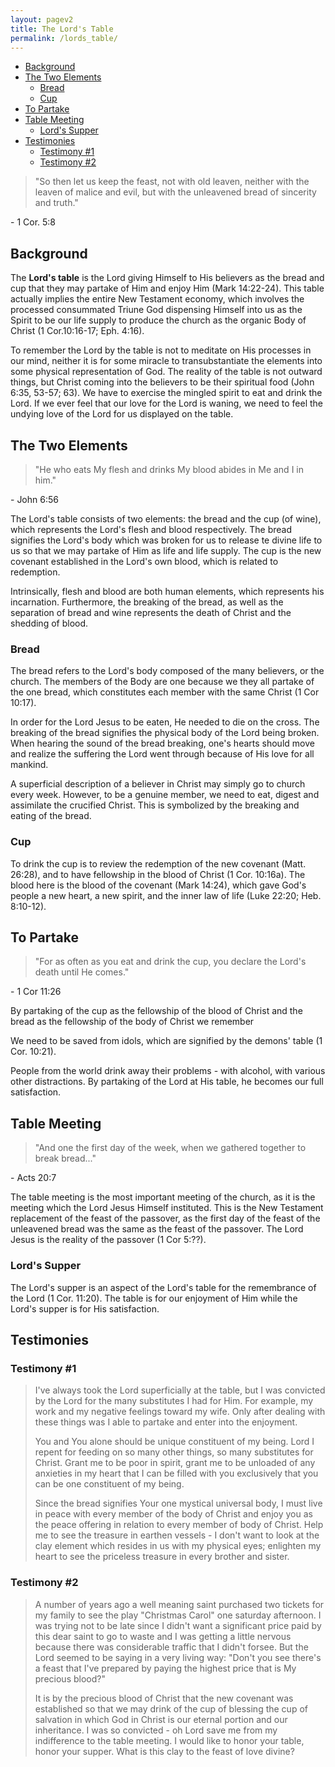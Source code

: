 ```yaml
---
layout: pagev2
title: The Lord's Table
permalink: /lords_table/
---
```

- [Background](#background)
- [The Two Elements](#the-two-elements)
  - [Bread](#bread)
  - [Cup](#cup)
- [To Partake](#to-partake)
- [Table Meeting](#table-meeting)
  - [Lord's Supper](#lords-supper)
- [Testimonies](#testimonies)
  - [Testimony #1](#testimony-1)
  - [Testimony #2](#testimony-2)

>"So then let us keep the feast, not with old leaven, neither with the leaven of malice and evil, but with the unleavened bread of sincerity and truth."

\- 1 Cor. 5:8

## Background

The **Lord's table** is the Lord giving Himself to His believers as the bread and cup that they may partake of Him and enjoy Him (Mark 14:22-24). This table actually implies the entire New Testament economy, which involves the processed consummated Triune God dispensing Himself into us as the Spirit to be our life supply to produce the church as the organic Body of Christ (1 Cor.10:16-17; Eph. 4:16).

To remember the Lord by the table is not to meditate on His processes in our mind, neither it is for some miracle to transubstantiate the elements into some physical representation of God. The reality of the table is not outward things, but Christ coming into the believers to be their spiritual food (John 6:35, 53-57; 63).  We have to exercise the mingled spirit to eat and drink the Lord. If we ever feel that our love for the Lord is waning, we need to feel the undying love of the Lord for us displayed on the table.

## The Two Elements

> "He who eats My flesh and drinks My blood abides in Me and I in him."

\- John 6:56

The Lord's table consists of two elements: the bread and the cup (of wine), which represents the Lord's flesh and blood respectively. The bread signifies the Lord's body which was broken for us to release te divine life to us so that we may partake of Him as life and life supply. The cup is the new covenant established in the Lord's own blood, which is related to redemption.

Intrinsically, flesh and blood are both human elements, which represents his incarnation. Furthermore, the breaking of the bread, as well as the separation of bread and wine represents the death of Christ and the shedding of blood.

### Bread

The bread refers to the Lord's body composed of the many believers, or the church. The members of the Body are one because we they all partake of the one bread, which constitutes each member with the same Christ (1 Cor 10:17).

In order for the Lord Jesus to be eaten, He needed to die on the cross. The breaking of the bread signifies the physical body of the Lord being broken. When hearing the sound of the bread breaking, one's hearts should move and realize the suffering the Lord went through because of His love for all mankind.

A superficial description of a believer in Christ may simply go to church every week. However, to be a genuine member, we need to eat, digest and assimilate the crucified Christ. This is symbolized by the breaking and eating of the bread.

### Cup

To drink the cup is to review the redemption of the new covenant (Matt. 26:28), and to have fellowship in the blood of Christ (1 Cor. 10:16a). The blood here is the blood of the covenant (Mark 14:24), which gave God's people a new heart, a new spirit, and the inner law of life (Luke 22:20; Heb. 8:10-12).

## To Partake

>"For as often as you eat and drink the cup, you declare the Lord's death until He comes."

\- 1 Cor 11:26

By partaking of the cup as the fellowship of the blood of Christ and the bread as the fellowship of the body of Christ we remember 

We need to be saved from idols, which are signified by the demons' table (1 Cor. 10:21). 

People from the world drink away their problems - with alcohol, with various other distractions. By partaking of the Lord at His table, he becomes our full satisfaction.

## Table Meeting

>"And one the first day of the week, when we gathered together to break bread..."

\- Acts 20:7

The table meeting is the most important meeting of the church, as it is the meeting which the Lord Jesus Himself instituted. This is the New Testament replacement of the feast of the passover, as the first day of the feast of the unleavened bread was the same as the feast of the passover. The Lord Jesus is the reality of the passover (1 Cor 5:??).

### Lord's Supper

The Lord's supper is an aspect of the Lord's table for the remembrance of the Lord (1 Cor. 11:20). The table is for our enjoyment of Him while the Lord's supper is for His satisfaction.

## Testimonies

### Testimony \#1

> I've always took the Lord superficially at the table, but I was convicted by the Lord for the many substitutes I had for Him. For example, my work and my negative feelings toward my wife. Only after dealing with these things was I able to partake and enter into the enjoyment. 
> 
> You and You alone should be unique constituent of my being. Lord I repent for feeding on so many other things, so many substitutes for Christ. Grant me to be poor in spirit, grant me to be unloaded of any anxieties in my heart that I can be filled with you exclusively that you can be one constituent of my being. 
> 
> Since the bread signifies Your one mystical universal body, I must live in peace with every member of the body of Christ and enjoy you as the peace offering in relation to every member of body of Christ. Help me to see the treasure in earthen vessels - I don't want to look at the clay element which resides in us with my physical eyes; enlighten my heart to see the priceless treasure in every brother and sister. 

### Testimony \#2

>A number of years ago a well meaning saint purchased two tickets for my family to see the play "Christmas Carol" one saturday afternoon. I was trying not to be late since I didn't want a significant price paid by this dear saint to go to waste and I was getting a little nervous because there was considerable traffic that I didn't forsee. But the Lord seemed to be saying in a very living way: "Don't you see there's a feast that I've prepared by paying the highest price that is My precious blood?"
>
>It is by the precious blood of Christ that the new covenant was established so that we may drink of the cup of blessing the cup of salvation in which God in Christ is our eternal portion and our inheritance. I was so convicted - oh Lord save me from my indifference to the table meeting. I would like to honor your table, honor your supper. What is this clay to the feast of love divine?